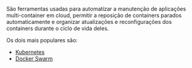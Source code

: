 São ferramentas usadas para automatizar a manutenção de aplicações multi-container em cloud, permitir a reposição de containers parados automaticamente e organizar atualizações e reconfigurações dos containers durante o ciclo de vida deles.

Os dois mais populares são:
* [Kubernetes](Estudos/Docker/Kubernetes)
* [Docker Swarm](Estudos/Docker/Docker-Swarm)
